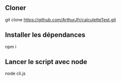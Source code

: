 ## Cloner

git clone https://github.com/ArthurJfr/calculetteTest.git

## Installer les dépendances
npm i


## Lancer le script avec node
node cli.js
